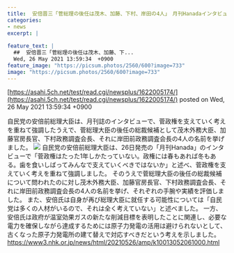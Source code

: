 ```yaml
---
title:  安倍晋三「菅総理の後任は茂木、加藤、下村、岸田の4人」　月刊Hanadaインタビュー  
categories:
- news
excerpt: |
  
feature_text: |
  ##  安倍晋三「菅総理の後任は茂木、加藤、下...
  Wed, 26 May 2021 13:59:34  +0900
feature_image: "https://picsum.photos/2560/600?image=733"
image: "https://picsum.photos/2560/600?image=733"
---
```


[https://asahi.5ch.net/test/read.cgi/newsplus/1622005174/](https://asahi.5ch.net/test/read.cgi/newsplus/1622005174/)
posted on Wed, 26 May 2021 13:59:34  +0900

<!--more-->

自民党の安倍前総理大臣は、月刊誌のインタビューで、菅政権を支えていく考えを重ねて強調したうえで、菅総理大臣の後任の総裁候補として茂木外務大臣、加藤官房長官、下村政務調査会長、それに岸田前政務調査会長の4人の名前を挙げました。 ![](https://www3.nhk.or.jp/news/html/20210526/K10013052061_2105261322_2105261349_01_02.jpg) 自民党の安倍前総理大臣は、26日発売の「月刊Hanada」のインタビューで「菅政権はたった1年しかたっていない。政権には春もあれば冬もある。歯を食いしばってみんなで支えていくべきではないか」と述べ、菅政権を支えていく考えを重ねて強調しました。 そのうえで菅総理大臣の後任の総裁候補について問われたのに対し茂木外務大臣、加藤官房長官、下村政務調査会長、それに岸田前政務調査会長の4人の名前を挙げ、それぞれの手腕や実績を評価しました。 また、安倍氏は自身が再び総理大臣に就任する可能性については「自民党は多くの人材がいるので、それは全く考えていない」と述べました。 一方、安倍氏は政府が温室効果ガスの新たな削減目標を表明したことに関連し、必要な電力を確保しながら達成するためには原子力発電の活用は避けられないとして、古くなった原子力発電所の建て替えで対応すべきだという考えを示しました。 https://www3.nhk.or.jp/news/html/20210526/amp/k10013052061000.html
